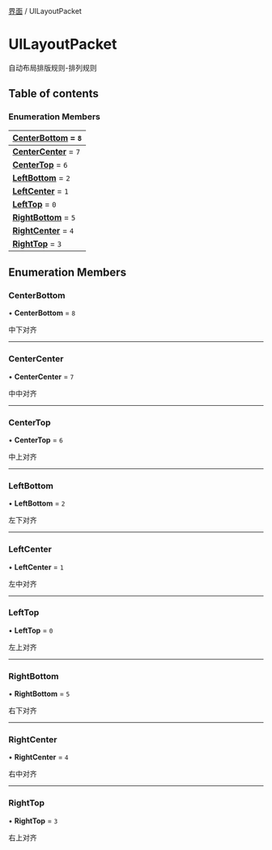 [界面](../groups/界面.界面.md) / UILayoutPacket

# UILayoutPacket <Badge type="tip" text="Enumeration" /> <Score text="UILayoutPacket" />

自动布局排版规则-排列规则

## Table of contents

### Enumeration Members <Score text="Enumeration" /> 
| **[CenterBottom](mw.UILayoutPacket.md#centerbottom)** = ``8``  |
| :----- |
| **[CenterCenter](mw.UILayoutPacket.md#centercenter)** = ``7`` |
| **[CenterTop](mw.UILayoutPacket.md#centertop)** = ``6`` |
| **[LeftBottom](mw.UILayoutPacket.md#leftbottom)** = ``2`` |
| **[LeftCenter](mw.UILayoutPacket.md#leftcenter)** = ``1`` |
| **[LeftTop](mw.UILayoutPacket.md#lefttop)** = ``0`` |
| **[RightBottom](mw.UILayoutPacket.md#rightbottom)** = ``5`` |
| **[RightCenter](mw.UILayoutPacket.md#rightcenter)** = ``4`` |
| **[RightTop](mw.UILayoutPacket.md#righttop)** = ``3`` |

## Enumeration Members

### CenterBottom <Score text="CenterBottom" /> 

• **CenterBottom** = ``8``

中下对齐

___

### CenterCenter <Score text="CenterCenter" /> 

• **CenterCenter** = ``7``

中中对齐

___

### CenterTop <Score text="CenterTop" /> 

• **CenterTop** = ``6``

中上对齐

___

### LeftBottom <Score text="LeftBottom" /> 

• **LeftBottom** = ``2``

左下对齐

___

### LeftCenter <Score text="LeftCenter" /> 

• **LeftCenter** = ``1``

左中对齐

___

### LeftTop <Score text="LeftTop" /> 

• **LeftTop** = ``0``

左上对齐

___

### RightBottom <Score text="RightBottom" /> 

• **RightBottom** = ``5``

右下对齐

___

### RightCenter <Score text="RightCenter" /> 

• **RightCenter** = ``4``

右中对齐

___

### RightTop <Score text="RightTop" /> 

• **RightTop** = ``3``

右上对齐
